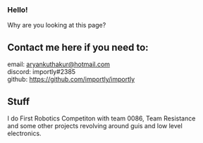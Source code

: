 ### Hello!
Why are you looking at this page?

## Contact me here if you need to:
email: aryankuthakur@hotmail.com  
discord: importly#2385  
github: https://github.com/importly/importly  

## Stuff 
I do First Robotics Competiton with team 0086, Team Resistance  
and some other projects revolving around guis and low level   
electronics.  
